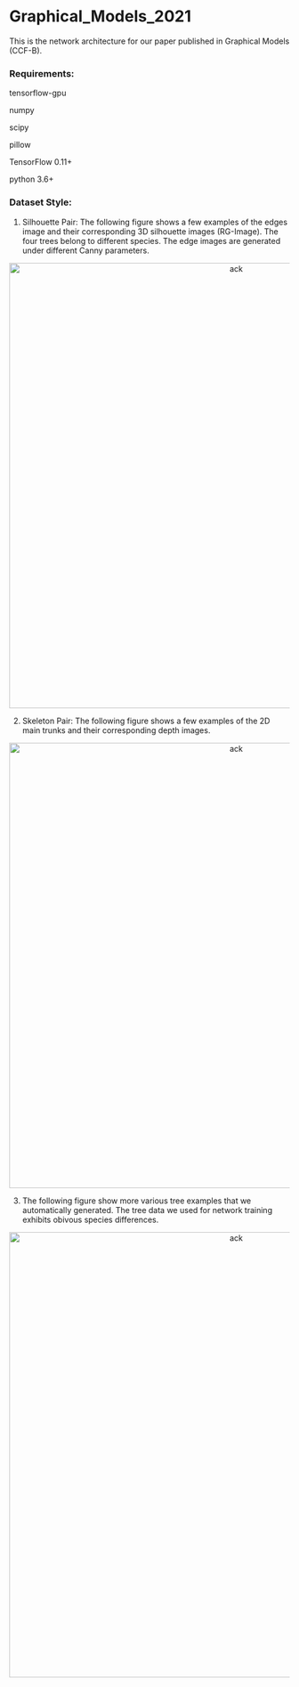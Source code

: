 # Graphical_Models_2021

This is the network architecture for our paper published in Graphical Models (CCF-B).

### Requirements:
tensorflow-gpu

numpy

scipy

pillow

TensorFlow 0.11+

python 3.6+


### Dataset Style:

1. Silhouette Pair: The following figure shows a few examples of the edges image and their corresponding 3D silhouette images (RG-Image). The four trees belong to different species. The edge images are generated under different Canny parameters.
<div align=center>
<img src="https://github.com/RyuZhihao123/Graphical_Models_2021/blob/main/Figures/Fig_data_1.png" width = "800" alt="ack" align=center />
</div>

2. Skeleton Pair: The following figure shows a few examples of the 2D main trunks and their corresponding depth images.

<div align=center>
<img src="https://github.com/RyuZhihao123/Graphical_Models_2021/blob/main/Figures/Fig_data_2.png" width = "800" alt="ack" align=center />
</div>

3. The following figure show more various tree examples that we automatically generated. The tree data we used for network training exhibits obivous species differences.

<div align=center>
<img src="https://github.com/RyuZhihao123/Graphical_Models_2021/blob/main/Figures/Fig_data_3.png" width = "800" alt="ack" align=center />
</div>

